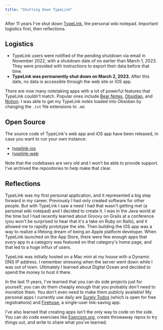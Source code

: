```yaml
---
title: "Shutting Down TypeLink"
---
```


After 11 years I've shut down [TypeLink](https://typelink.net), the personal wiki notepad. Important logistics first, then reflections.

## Logistics

- TypeLink users were notified of the pending shutdown via email in November 2022, with a shutdown date of no earlier than March 1, 2023. They were provided with instructions to export their data before that time.
- **TypeLink was permanently shut down on March 2, 2023.** After this date, no data is accessible through the web site or iOS app.

There are now many notetaking apps with a lot of powerful features that TypeLink couldn’t match. Popular ones include [Bear Notes](https://bear.app/), [Obsidian](https://obsidian.md/), and [Notion](https://www.notion.so/). I was able to get my TypeLink notes loaded into Obsidian by changing the `.txt` file extensions to `.md`.

## Open Source

The source code of TypeLink's web app and iOS app have been released, in case you want to run your own instance:

- [typelink-ios](https://github.com/CodingItWrong/typelink-ios)
- [typelink-web](https://github.com/CodingItWrong/typelink-web)

Note that the codebases are very old and I won’t be able to provide support. I've archived the repositories to help make that clear.

## Reflections

TypeLink was my first personal application, and it represented a big step forward in my career. Previously I had only created software for other people. But with TypeLink I saw a need I had that wasn't getting met (a personal wiki notepad) and I decided to create it. I was in the Java world at the time but I had recently learned about Groovy on Grails at a conference (you won't be surprised to hear that it's a take on Ruby on Rails), and it allowed me to rapidly prototype the site. Then building the iOS app was a way to realize a lifelong dream of being an Apple platform developer. When TypeLink launched on the App Store, there were few enough apps that *every* app in a category was featured on that category's home page, and that led to a huge influx of users.

TypeLink was initially hosted on a Mac mini at my house with a Dynamic DNS IP address. I remember stressing when the server went down while I was out of town. Ultimately I learned about Digital Ocean and decided to spend the money to host it there.

In the last 11 years, I've learned that you can do side projects just for yourself; you can do them cheaply enough that you probably don't need to monetize them. You don't even need to make them publicly available! My personal apps I currently use daily are [Surely Todos](https://surelytodo.com) (which is open for free registrations) and [Firehose](https://github.com/CodingItWrong/firehose-api/blob/main/README.md), a single-user link-saving app.

I've also learned that creating apps isn't the only way to code on the side. You can do code exercises like [Exercism.org](https://exercism.org/), create throwaway repos to try things out, and write to share what you've learned.
